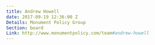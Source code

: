 ```yaml
---
title: Andrew Howell
date: 2017-09-19 12:36:00 Z
Details: Monument Policy Group
Section: board
Link: http://www.monumentpolicy.com/team#andrew-howell
---
```


